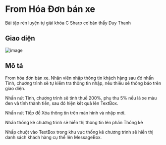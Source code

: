 # From Hóa Đơn bán xe
Bài tập rèn luyện tự giải khóa C Sharp cơ bản thầy Duy Thanh
## Giao diện

![image](https://user-images.githubusercontent.com/94212972/162131279-9c7bd1f9-4d8b-4481-a116-bb237a722f1e.png)

## Mô tả
From hóa đơn bán xe. Nhân viên nhập thông tin khách hàng sau đó nhấn Tính, chương trình sẽ tự kiểm tra thông tin nhập, nếu thiếu sẽ thông báo trên giao diện.

Nhấn nút Tính, chương trình sẽ tính thuế 200%, phụ thu 5% nếu là xe màu đen và tính thành tiền, sau đó hiện kết quả lên TextBox.

Nhấn nút Tiếp để Xóa thông tin trên màn hình và nhập mới.

Nhấn thống kê chương trình sẽ hiển thị thông tin lên phần Thống kê

Nhấp chuột vào TextBox trong khu vực thống kê chương trình sẽ hiển thị danh sách khách hàng cụ thể lên MessageBox.
